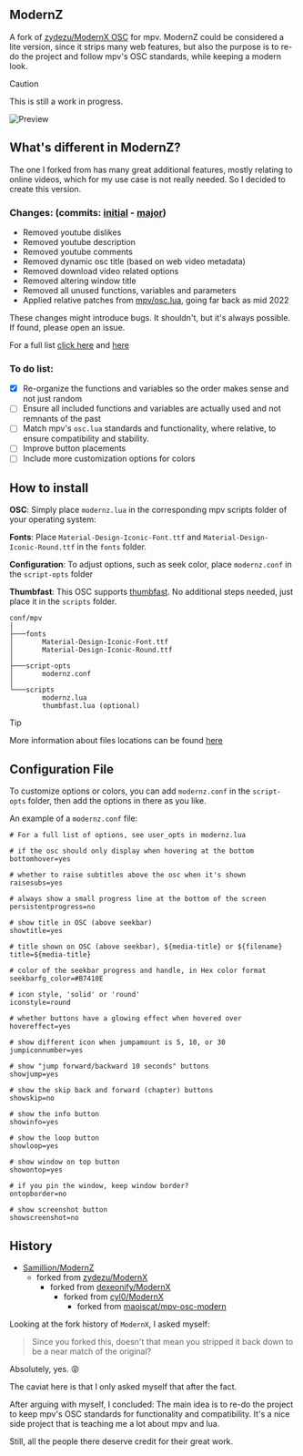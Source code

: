 ## ModernZ
A fork of [zydezu/ModernX OSC](https://github.com/zydezu/ModernX) for mpv. ModernZ could be considered a lite version, since it strips many web features, but also the purpose is to re-do the project and follow mpv's OSC standards, while keeping a modern look.

> [!CAUTION]
> This is still a work in progress.

![Preview](https://github.com/user-attachments/assets/514399b3-f1c6-493f-ac7e-66c5a7ac083a)


## What's different in ModernZ?
The one I forked from has many great additional features, mostly relating to online videos, which for my use case is not really needed. So I decided to create this version.

### Changes: (commits: [initial](https://github.com/Samillion/ModernX-Lite/commit/1fd04350069c20f0b1faa568e97c51b3e2907795) - [major](https://github.com/Samillion/ModernX-Lite/commit/9dbc3fe04914317df9a7e979ed756bb344ef3ed5))
- Removed youtube dislikes
- Removed youtube description
- Removed youtube comments
- Removed dynamic osc title (based on web video metadata)
- Removed download video related options
- Removed altering window title
- Removed all unused functions, variables and parameters
- Applied relative patches from [mpv/osc.lua](https://github.com/mpv-player/mpv/blob/master/player/lua/osc.lua), going far back as mid 2022

These changes might introduce bugs. It shouldn't, but it's always possible. If found, please open an issue.

For a full list [click here](https://github.com/Samillion/ModernX-Lite/commits/main/modernxlite.lua) and [here](https://github.com/Samillion/ModernZ/commits/main/modernz.lua)

### To do list:
- [x] Re-organize the functions and variables so the order makes sense and not just random
- [ ] Ensure all included functions and variables are actually used and not remnants of the past
- [ ] Match mpv's `osc.lua` standards and functionality, where relative, to ensure compatibility and stability.
- [ ] Improve button placements
- [ ] Include more customization options for colors

## How to install
**OSC**: Simply place `modernz.lua` in the corresponding mpv scripts folder of your operating system:

**Fonts**: Place `Material-Design-Iconic-Font.ttf` and `Material-Design-Iconic-Round.ttf` in the `fonts` folder.

**Configuration**: To adjust options, such as seek color, place `modernz.conf` in the `script-opts` folder

**Thumbfast**: This OSC supports [thumbfast](https://github.com/po5/thumbfast). No additional steps needed, just place it in the `scripts` folder.

```
conf/mpv
│
├───fonts
│       Material-Design-Iconic-Font.ttf
│       Material-Design-Iconic-Round.ttf
│
├───script-opts
│       modernz.conf
│
└───scripts
        modernz.lua
        thumbfast.lua (optional)
```

> [!TIP]
> More information about files locations can be found [here](https://mpv.io/manual/master/#files)

## Configuration File
To customize options or colors, you can add `modernz.conf` in the `script-opts` folder, then add the options in there as you like.

An example of a `modernz.conf` file:

```properties
# For a full list of options, see user_opts in modernz.lua

# if the osc should only display when hovering at the bottom
bottomhover=yes

# whether to raise subtitles above the osc when it's shown
raisesubs=yes

# always show a small progress line at the bottom of the screen
persistentprogress=no

# show title in OSC (above seekbar)
showtitle=yes

# title shown on OSC (above seekbar), ${media-title} or ${filename}
title=${media-title}

# color of the seekbar progress and handle, in Hex color format
seekbarfg_color=#B7410E

# icon style, 'solid' or 'round'
iconstyle=round

# whether buttons have a glowing effect when hovered over
hovereffect=yes

# show different icon when jumpamount is 5, 10, or 30
jumpiconnumber=yes

# show "jump forward/backward 10 seconds" buttons 
showjump=yes

# show the skip back and forward (chapter) buttons
showskip=no

# show the info button
showinfo=yes

# show the loop button
showloop=yes

# show window on top button
showontop=yes

# if you pin the window, keep window border?
ontopborder=no

# show screenshot button
showscreenshot=no
```

## History
- [Samillion/ModernZ](https://github.com/Samillion/ModernZ)
	- forked from [zydezu/ModernX](https://github.com/zydezu/ModernX)
		- forked from [dexeonify/ModernX](https://github.com/dexeonify/mpv-config/blob/main/scripts/modernx.lua)
			- forked from [cyl0/ModernX](https://github.com/cyl0/ModernX)
				- forked from [maoiscat/mpv-osc-modern](https://github.com/maoiscat/mpv-osc-modern)

Looking at the fork history of `ModernX`, I asked myself:
> Since you forked this, doesn't that mean you stripped it back down to be a near match of the original?

Absolutely, yes. :stuck_out_tongue_closed_eyes:

The caviat here is that I only asked myself that after the fact.

After arguing with myself, I concluded: The main idea is to re-do the project to keep mpv's OSC standards for functionality and compatibility. It's a nice side project that is teaching me a lot about mpv and lua.

Still, all the people there deserve credit for their great work.
